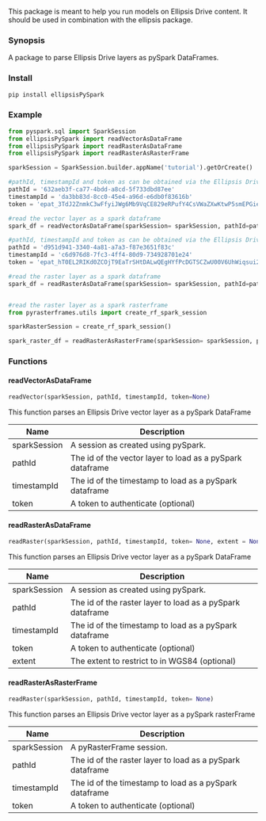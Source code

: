 This package is meant to help you run models on Ellipsis Drive content. It should be used in combination with the ellipsis package.


### Synopsis
A package to parse Ellipsis Drive layers as pySpark DataFrames.

### Install
```python
pip install ellipsisPySpark
```

### Example
```python
from pyspark.sql import SparkSession
from ellipsisPySpark import readVectorAsDataFrame
from ellipsisPySpark import readRasterAsDataFrame
from ellipsisPySpark import readRasterAsRasterFrame

sparkSession = SparkSession.builder.appName('tutorial').getOrCreate()

#pathId, timestampId and token as can be obtained via the Ellipsis Drive interface via 'integrate'
pathId = '632aeb3f-ca77-4bdd-a8cd-5f733dbd87ee'
timestampId = 'da3bb83d-8cc0-45e4-a96d-e6db0f83616b'
token = 'epat_3TdJ2ZnmkC3wFfyiJWg6Mb9VqCE829eRPufY4CsVWaZXwKtwP5smEPGieSWrJOqJ'

#read the vector layer as a spark dataframe
spark_df = readVectorAsDataFrame(sparkSession= sparkSession, pathId=pathId, timestampId=timestampId, token=token)

#pathId, timestampId and token as can be obtained via the Ellipsis Drive interface via 'integrate'
pathId = 'd951d941-3340-4a81-a7a3-f87e3651f83c'
timestampId = 'c6d976d8-7fc3-4ff4-80d9-734928701e24'
token = 'epat_hT0EL2RIKd0ZCOjT9EaTrSHtDALwQEgHYfPcDGTSCZwU00V6UhWiqsui2KJnHqLx'

#read the raster layer as a spark dataframe
spark_df = readRasterAsDataFrame(sparkSession= sparkSession, pathId=pathId, timestampId=timestampId, token=token)


#read the raster layer as a spark rasterframe
from pyrasterframes.utils import create_rf_spark_session

sparkRasterSession = create_rf_spark_session()

spark_raster_df = readRasterAsRasterFrame(sparkSession= sparkSession, pathId=pathId, timestampId=timestampId, token=token)


```


### Functions

#### readVectorAsDataFrame

```python
readVector(sparkSession, pathId, timestampId, token=None)
```

This function parses an Ellipsis Drive vector layer as a pySpark DataFrame

| Name        | Description |
| ----------- | -----------|
| sparkSession        | A session as created using pySpark. |
| pathId        | The id of the vector layer to load as a pySpark dataframe |
| timestampId        | The id of the timestamp to load as a pySpark dataframe |
| token        | A token to authenticate (optional)|


#### readRasterAsDataFrame

```python
readRaster(sparkSession, pathId, timestampId, token= None, extent = None)
```

This function parses an Ellipsis Drive vector layer as a pySpark DataFrame

| Name         | Description                                               |
|--------------|-----------------------------------------------------------|
| sparkSession | A session as created using pySpark.                       |
| pathId       | The id of the raster layer to load as a pySpark dataframe |
| timestampId  | The id of the timestamp to load as a pySpark dataframe    |
| token        | A token to authenticate (optional)                        |
| extent       | The extent to restrict to in WGS84 (optional)             |


#### readRasterAsRasterFrame

```python
readRaster(sparkSession, pathId, timestampId, token= None)
```

This function parses an Ellipsis Drive vector layer as a pySpark rasterFrame

| Name         | Description                                               |
|--------------|-----------------------------------------------------------|
| sparkSession | A pyRasterFrame session.                       |
| pathId       | The id of the raster layer to load as a pySpark dataframe |
| timestampId  | The id of the timestamp to load as a pySpark dataframe    |
| token        | A token to authenticate (optional)                        |


